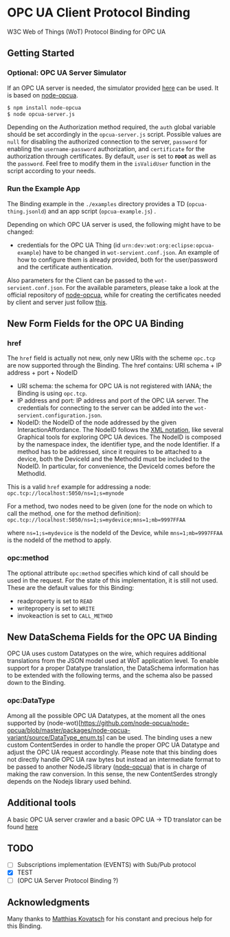 # OPC UA Client Protocol Binding
 
W3C Web of Things (WoT) Protocol Binding for OPC UA
 
## Getting Started
 
### Optional: OPC UA Server Simulator
 
If an OPC UA server is needed, the simulator provided [here](https://github.com/lukesmolo/wot-utils/tree/master/binding-opcua) can be used.
It is based on [node-opcua](https://github.com/node-opcua).
 
```bash
$ npm install node-opcua
$ node opcua-server.js
```

Depending on the Authorization method required, the `auth` global variable should be set accordingly in the `opcua-server.js` script.
Possible values are `null` for disabling the authorized connection to the server, `password` for  enabling the `username-password` authorization, and `certificate` for the authorization through certificates.
By default, `user` is set to **root** as well as the `password`. Feel free to modify them in the `isValidUser` function in the script according to your needs.

### Run the Example App
 
The Binding example in the `./examples` directory provides a TD (`opcua-thing.jsonld`) and an app script (`opcua-example.js`) .
 
Depending on which OPC UA server is used, the following might have to be changed:
* credentials for the OPC UA Thing (id `urn:dev:wot:org:eclipse:opcua-example`) have to be changed in `wot-servient.conf.json`. An example of how to configure them is already provided, both for the user/password and the certificate authentication.

Also parameters for the Client can be passed to the `wot-servient.conf.json`. For the available parameters, please take a look at the official repository of [node-opcua](https://github.com/node-opcua/node-opcua), while for creating the certificates needed by client and server just follow [this](https://github.com/node-opcua/node-opcua/blob/master/documentation/notes_on_certificates.md).
 
## New Form Fields for the OPC UA Binding
 
### href
 
The `href` field is actually not new, only new URIs with the scheme `opc.tcp` are now supported through the Binding.
The href contains: URI schema + IP address + port + NodeID
 
* URI schema: the schema for OPC UA is not registered with IANA; the Binding is using `opc.tcp`.
* IP address and port: IP address and port of the OPC UA server. The credentials for connecting to the server can be added into the `wot-servient.configuration.json`.
* NodeID: the NodeID of the node addressed by the given InteractionAffordance. The NodeID follows the [XML notation](https://documentation.unified-automation.com/uasdkhp/1.0.0/html/_l2_ua_node_ids.html), like several Graphical tools for exploring OPC UA devices. The NodeID is composed by the namespace index, the identifier type, and the node Identifier. If a method has to be addressed, since it requires to be attached to a device, both the DeviceId and the MethodId must be included to the NodeID. In particular, for convenience, the DeviceId comes before the MethodId. 

This is a valid `href` example for addressing a node:
`opc.tcp://localhost:5050/ns=1;s=mynode`

For a method, two nodes need to be given (one for the node on which to call the method, one for the method definition):
`opc.tcp://localhost:5050/ns=1;s=mydevice;mns=1;mb=9997FFAA`

where `ns=1;s=mydevice` is the nodeId of the Device, while `mns=1;mb=9997FFAA` is the nodeId of the method to apply.
 
### opc:method
 
The optional attribute `opc:method` specifies which kind of call should be used in the request.
For the state of this implementation, it is still not used.
These are the default values for this Binding:

* readproperty is set to `READ`
* writepropery is set to `WRITE`
* invokeaction is set to `CALL_METHOD`
 
## New DataSchema Fields for the OPC UA Binding
 
OPC UA uses custom Datatypes on the wire, which requires additional translations from the JSON model used at WoT application level.
To enable support for a proper Datatype translation, the DataSchema information has to be extended with the following terms, and the schema also be passed down to the Binding.
 
### opc:DataType

Among all the possible OPC UA Datatypes, at the moment all the ones supported by (node-wot)[https://github.com/node-opcua/node-opcua/blob/master/packages/node-opcua-variant/source/DataType_enum.ts] can be used. 
The binding uses a new custom ContentSerdes in order to handle the proper OPC UA Datatype and adjust the OPC UA request accordingly. Please note that this binding does not directly handle OPC UA raw bytes but instead an intermediate format to be passed to another NodeJS library ([node-opcua](https://github.com/node-opcua)) that is in charge of making the raw conversion. In this sense, the new ContentSerdes strongly depends on the Nodejs library used behind.

## Additional tools

A basic OPC UA server crawler and a basic OPC UA -> TD translator can be found [here](https://github.com/lukesmolo/wot-utils/tree/master/opcua-crawler)

## TODO
 
- [ ] Subscriptions implementation (EVENTS) with Sub/Pub protocol
- [x] TEST
- [ ] (OPC UA Server Protocol Binding ?)
 
## Acknowledgments

Many thanks to [Matthias Kovatsch](https://github.com/mkovatsc) for his constant and precious help for this Binding.